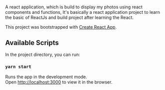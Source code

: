 #####
A react application, which is build to display my photos using react components and functions, It's basically a react application project to learn the basic of ReactJs and build project after learning the React.


This project was bootstrapped with [Create React App](https://github.com/facebook/create-react-app).

## Available Scripts

In the project directory, you can run:

### `yarn start`

Runs the app in the development mode.<br />
Open [http://localhost:3000](http://localhost:3000) to view it in the browser.


